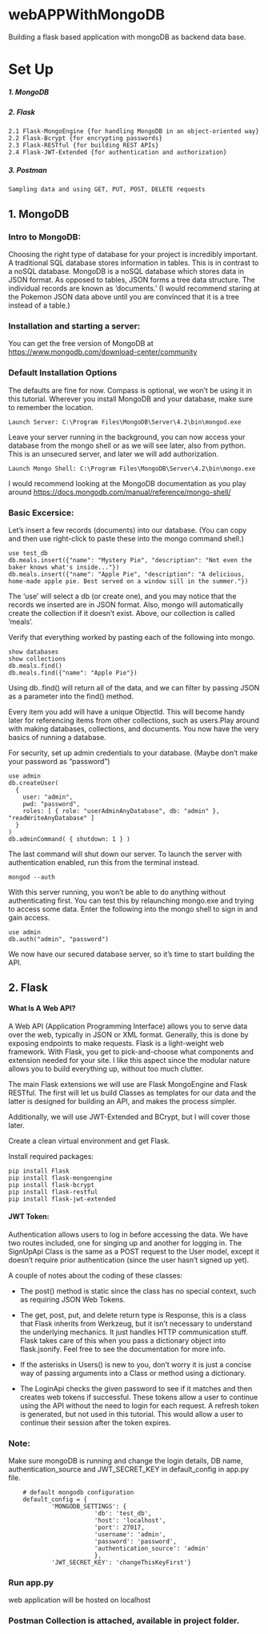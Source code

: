 # webAPPWithMongoDB
Building a flask based application with mongoDB as backend data base.

# Set Up
##### 1. MongoDB
##### 2. Flask
    2.1 Flask-MongoEngine {for handling MongoDB in an object-oriented way}
    2.2 Flask-Bcrypt {for encrypting passwords}
    2.3 Flask-RESTful {for building REST APIs}
    2.4 Flask-JWT-Extended {for authentication and authorization}
##### 3. Postman
    Sampling data and using GET, PUT, POST, DELETE requests


## 1. MongoDB
### Intro to MongoDB:
  Choosing the right type of database for your project is incredibly important. A traditional SQL database stores information in tables. This is in contrast to a noSQL database. MongoDB is a noSQL database which stores data in JSON format. As opposed to tables, JSON forms a tree data structure. The individual records are known as ‘documents.’ (I would recommend staring at the Pokemon JSON data above until you are convinced that it is a tree instead of a table.)

### Installation and starting a server:
  You can get the free version of MongoDB at https://www.mongodb.com/download-center/community

### Default Installation Options
  The defaults are fine for now. Compass is optional, we won’t be using it in this tutorial. Wherever you install MongoDB and your database, make sure to remember the location.

    Launch Server: C:\Program Files\MongoDB\Server\4.2\bin\mongod.exe

  Leave your server running in the background, you can now access your database from the mongo shell or as we will see later, also from python. This is an unsecured server, and  later we will add authorization.

    Launch Mongo Shell: C:\Program Files\MongoDB\Server\4.2\bin\mongo.exe

  I would recommend looking at the MongoDB documentation as you play around https://docs.mongodb.com/manual/reference/mongo-shell/

### Basic Excersice:
  Let’s insert a few records (documents) into our database. (You can copy and then use right-click to paste these into the mongo command shell.)

    use test_db
    db.meals.insert({"name": "Mystery Pie", "description": "Not even the baker knows what's inside..."})
    db.meals.insert({"name": "Apple Pie", "description": "A delicious, home-made apple pie. Best served on a window sill in the summer."})

  The ‘use’ will select a db (or create one), and you may notice that the records we inserted are in JSON format. Also, mongo will automatically create the collection if it doesn’t exist. Above, our collection is called ’meals’.

  Verify that everything worked by pasting each of the following into mongo.

    show databases
    show collections
    db.meals.find()
    db.meals.find({"name": "Apple Pie"})

  Using db.<collection>.find() will return all of the data, and we can filter by passing JSON as a parameter into the find() method.

  Every item you add will have a unique ObjectId. This will become handy later for referencing items from other collections, such as users.Play around with making databases, collections, and documents. You now have the very basics of running a database.
  
  


For security, set up admin credentials to your database. (Maybe don’t make your password as “password”)

    use admin
    db.createUser(
      {
        user: "admin",
        pwd: "password",
        roles: [ { role: "userAdminAnyDatabase", db: "admin" }, "readWriteAnyDatabase" ]
      }
    )
    db.adminCommand( { shutdown: 1 } )

The last command will shut down our server. To launch the server with authentication enabled, run this from the terminal instead.

    mongod --auth

With this server running, you won’t be able to do anything without authenticating first. You can test this by relaunching mongo.exe and trying to access some data. Enter the following into the mongo shell to sign in and gain access.

    use admin
    db.auth("admin", "password")
We now have our secured database server, so it’s time to start building the API.


## 2. Flask

#### What Is A Web API?
   A Web API (Application Programming Interface) allows you to serve data over the web, typically in JSON or XML format. Generally, this is done by exposing endpoints to make requests.
   Flask is a light-weight web framework. With Flask, you get to pick-and-choose what components and extension needed for your site. I like this aspect since the modular nature allows you to build everything up, without too much clutter.

  The main Flask extensions we will use are Flask MongoEngine and Flask RESTful. The first will let us build Classes as templates for our data and the latter is designed for building an API, and makes the process simpler.

  Additionally, we will use JWT-Extended and BCrypt, but I will cover those later.

  Create a clean virtual environment and get Flask.
  
  Install required packages:
  
    pip install Flask
    pip install flask-mongoengine
    pip install flask-bcrypt
    pip install flask-restful
    pip install flask-jwt-extended
  
#### JWT Token:  
  Authentication allows users to log in before accessing the data. We have two routes included, one for singing up and another for logging in. The SignUpApi Class is the same as a POST request to the User model, except it doesn’t require prior authentication (since the user hasn’t signed up yet).

A couple of notes about the coding of these classes:

  * The post() method is static since the class has no special context, such as requiring JSON Web Tokens. 
 
  * The get, post, put, and delete return type is Response, this is a class that Flask inherits from Werkzeug, but it isn’t necessary to understand the underlying mechanics. It just handles HTTP communication stuff. Flask takes care of this when you pass a dictionary object into flask.jsonify. Feel free to see the documentation for more info.
  
  * If the asterisks in Users() is new to you, don’t worry it is just a concise way of passing arguments into a Class or method using a dictionary.
  
  * The LoginApi checks the given password to see if it matches and then creates web tokens if successful. These tokens allow a user to continue using the API without the need to login for each request. A refresh token is generated, but not used in this tutorial. This would allow a user to continue their session after the token expires.

### Note:
   Make sure mongoDB is running and change the login details, DB name, authentication_source and JWT_SECRET_KEY in default_config in app.py file.
   
        # default mongodb configuration
        default_config = {
                'MONGODB_SETTINGS': {
                            'db': 'test_db',
                            'host': 'localhost',
                            'port': 27017,
                            'username': 'admin',
                            'password': 'password',
                            'authentication_source': 'admin'
                            },
                'JWT_SECRET_KEY': 'changeThisKeyFirst'}

### Run app.py

  web application will be hosted on localhost

### Postman Collection is attached, available in project folder.
  
